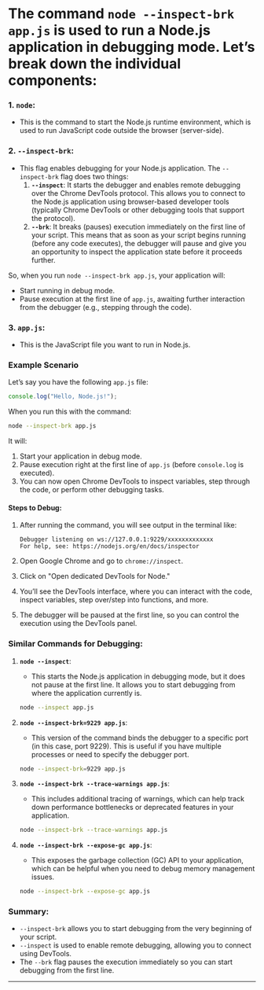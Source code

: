 # The command `node --inspect-brk app.js` is used to run a Node.js application in debugging mode. Let’s break down the individual components:

### 1. **`node`**:
- This is the command to start the Node.js runtime environment, which is used to run JavaScript code outside the browser (server-side).
  
### 2. **`--inspect-brk`**:
- This flag enables debugging for your Node.js application. The `--inspect-brk` flag does two things:
  1. **`--inspect`**: It starts the debugger and enables remote debugging over the Chrome DevTools protocol. This allows you to connect to the Node.js application using browser-based developer tools (typically Chrome DevTools or other debugging tools that support the protocol).
  2. **`--brk`**: It breaks (pauses) execution immediately on the first line of your script. This means that as soon as your script begins running (before any code executes), the debugger will pause and give you an opportunity to inspect the application state before it proceeds further.

So, when you run `node --inspect-brk app.js`, your application will:
- Start running in debug mode.
- Pause execution at the first line of `app.js`, awaiting further interaction from the debugger (e.g., stepping through the code).

### 3. **`app.js`**:
- This is the JavaScript file you want to run in Node.js.

### Example Scenario

Let’s say you have the following `app.js` file:

```javascript
console.log("Hello, Node.js!");
```

When you run this with the command:

```bash
node --inspect-brk app.js
```

It will:
1. Start your application in debug mode.
2. Pause execution right at the first line of `app.js` (before `console.log` is executed).
3. You can now open Chrome DevTools to inspect variables, step through the code, or perform other debugging tasks.

#### Steps to Debug:
1. After running the command, you will see output in the terminal like:

   ```
   Debugger listening on ws://127.0.0.1:9229/xxxxxxxxxxxxx
   For help, see: https://nodejs.org/en/docs/inspector
   ```

2. Open Google Chrome and go to `chrome://inspect`.
3. Click on "Open dedicated DevTools for Node."
4. You’ll see the DevTools interface, where you can interact with the code, inspect variables, step over/step into functions, and more.
5. The debugger will be paused at the first line, so you can control the execution using the DevTools panel.

### **Similar Commands for Debugging**:
1. **`node --inspect`**:
   - This starts the Node.js application in debugging mode, but it does not pause at the first line. It allows you to start debugging from where the application currently is.
   
   ```bash
   node --inspect app.js
   ```

2. **`node --inspect-brk=9229 app.js`**:
   - This version of the command binds the debugger to a specific port (in this case, port 9229). This is useful if you have multiple processes or need to specify the debugger port.
   
   ```bash
   node --inspect-brk=9229 app.js
   ```

3. **`node --inspect-brk --trace-warnings app.js`**:
   - This includes additional tracing of warnings, which can help track down performance bottlenecks or deprecated features in your application.
   
   ```bash
   node --inspect-brk --trace-warnings app.js
   ```

4. **`node --inspect-brk --expose-gc app.js`**:
   - This exposes the garbage collection (GC) API to your application, which can be helpful when you need to debug memory management issues.
   
   ```bash
   node --inspect-brk --expose-gc app.js
   ```

### Summary:
- `--inspect-brk` allows you to start debugging from the very beginning of your script.
- `--inspect` is used to enable remote debugging, allowing you to connect using DevTools.
- The `--brk` flag pauses the execution immediately so you can start debugging from the first line.
---